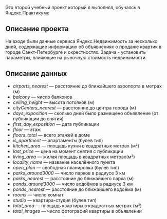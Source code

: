 Это второй учебный проект который я выполнял, обучаясь в Яндекс.Практикуме

## Описание проекта

На входе были данные сервиса Яндекс.Недвижимость за несколько дней, содержащие информацию об объявнениях о продаже квартик в городе Санкт-Петербурге и окрестностях. Задача - установить параметры, влияющие на рыночную стоимость недвижимости.

## Описание данных

* _airports_nearest_ — расстояние до ближайшего аэропорта в метрах (м)
* _balcony_ — число балконов
* _ceiling_height_ — высота потолков (м)
* _cityCenters_nearest_ — расстояние до центра города (м)
* _days_exposition_ — сколько дней было размещено объявление (от публикации до снятия)
* _first_day_exposition_ — дата публикации
* _floor_ — этаж
* _floors_total_ — всего этажей в доме
* _is_apartment_ — апартаменты (булев тип)
* _kitchen_area_ — площадь кухни в квадратных метрах (м²)
* _last_price_ — цена на момент снятия с публикации
* _living_area_ — жилая площадь в квадратных метрах(м²)
* _locality_name_ — название населённого пункта
* _open_plan_ — свободная планировка (булев тип)
* _parks_around3000_ — число парков в радиусе 3 км
* _parks_nearest_ — расстояние до ближайшего парка (м)
* _ponds_around3000_ — число водоёмов в радиусе 3 км
* _ponds_nearest_ — расстояние до ближайшего водоёма (м)
* _rooms_ — число комнат
* _studio_ — квартира-студия (булев тип)
* _total_area_ — площадь квартиры в квадратных метрах (м²)
* _total_images_ — число фотографий квартиры в объявлении
